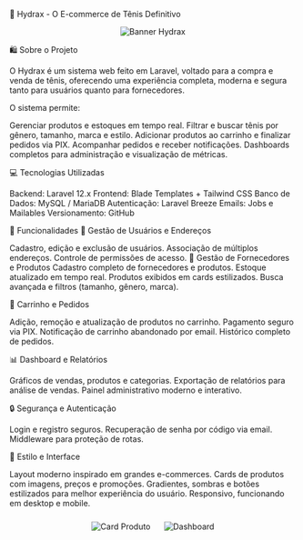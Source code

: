🌟 Hydrax - O E-commerce de Tênis Definitivo
<p align="center"> <img src="https://via.placeholder.com/600x200?text=Hydrax+-+Seu+E-commerce+de+T%C3%AAnis" alt="Banner Hydrax" /> </p>
🛍️ Sobre o Projeto

O Hydrax é um sistema web feito em Laravel, voltado para a compra e venda de tênis, oferecendo uma experiência completa, moderna e segura tanto para usuários quanto para fornecedores.

O sistema permite:

Gerenciar produtos e estoques em tempo real.
Filtrar e buscar tênis por gênero, tamanho, marca e estilo.
Adicionar produtos ao carrinho e finalizar pedidos via PIX.
Acompanhar pedidos e receber notificações.
Dashboards completos para administração e visualização de métricas.

💻 Tecnologias Utilizadas

Backend: Laravel 12.x
Frontend: Blade Templates + Tailwind CSS
Banco de Dados: MySQL / MariaDB
Autenticação: Laravel Breeze
Emails: Jobs e Mailables
Versionamento: GitHub

🔹 Funcionalidades
👤 Gestão de Usuários e Endereços

Cadastro, edição e exclusão de usuários.
Associação de múltiplos endereços.
Controle de permissões de acesso.
🏪 Gestão de Fornecedores e Produtos
Cadastro completo de fornecedores e produtos.
Estoque atualizado em tempo real.
Produtos exibidos em cards estilizados.
Busca avançada e filtros (tamanho, gênero, marca).

🛒 Carrinho e Pedidos

Adição, remoção e atualização de produtos no carrinho.
Pagamento seguro via PIX.
Notificação de carrinho abandonado por email.
Histórico completo de pedidos.

📊 Dashboard e Relatórios

Gráficos de vendas, produtos e categorias.
Exportação de relatórios para análise de vendas.
Painel administrativo moderno e interativo.

🔒 Segurança e Autenticação

Login e registro seguros.
Recuperação de senha por código via email.
Middleware para proteção de rotas.

🎨 Estilo e Interface

Layout moderno inspirado em grandes e-commerces.
Cards de produtos com imagens, preços e promoções.
Gradientes, sombras e botões estilizados para melhor experiência do usuário.
Responsivo, funcionando em desktop e mobile.

<p align="center"> <img src="https://via.placeholder.com/500x300?text=Card+de+Produto" alt="Card Produto" style="margin:10px;"> <img src="https://via.placeholder.com/500x300?text=Dashboard" alt="Dashboard" style="margin:10px;"> </p>
